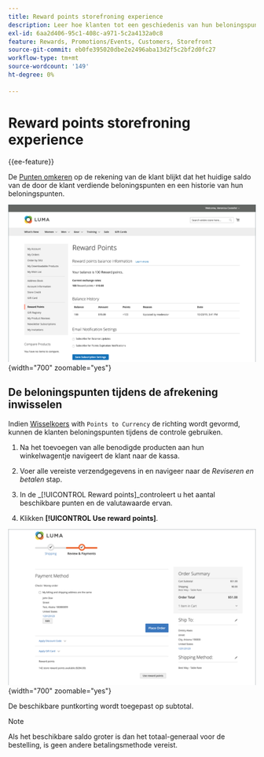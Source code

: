 ```yaml
---
title: Reward points storefroning experience
description: Leer hoe klanten tot een geschiedenis van hun beloningspunt evenwicht in hun winkelrekening kunnen toegang hebben.
exl-id: 6aa2d406-95c1-408c-a971-5c2a4132a0c8
feature: Rewards, Promotions/Events, Customers, Storefront
source-git-commit: eb0fe395020dbe2e2496aba13d2f5c2bf2d0fc27
workflow-type: tm+mt
source-wordcount: '149'
ht-degree: 0%

---
```


# Reward points storefroning experience

{{ee-feature}}

De [Punten omkeren](rewards-loyalty.md) op de rekening van de klant blijkt dat het huidige saldo van de door de klant verdiende beloningspunten en een historie van hun beloningspunten.

![Punten omkeren](./assets/account-dashboard-reward-points.png){width="700" zoomable="yes"}

## De beloningspunten tijdens de afrekening inwisselen

Indien [Wisselkoers](reward-exchange-rates.md) with `Points to Currency` de richting wordt gevormd, kunnen de klanten beloningspunten tijdens de controle gebruiken.

1. Na het toevoegen van alle benodigde producten aan hun winkelwagentje navigeert de klant naar de kassa.

1. Voer alle vereiste verzendgegevens in en navigeer naar de _Reviseren en betalen_ stap.

1. In de _[!UICONTROL Reward points]_controleert u het aantal beschikbare punten en de valutawaarde ervan.

1. Klikken **[!UICONTROL Use reward points]**.

![Punten omkeren bij afrekenen](./assets/reward-points-on-checkout.png){width="700" zoomable="yes"}

De beschikbare puntkorting wordt toegepast op subtotal.

>[!NOTE]
>
>Als het beschikbare saldo groter is dan het totaal-generaal voor de bestelling, is geen andere betalingsmethode vereist.
